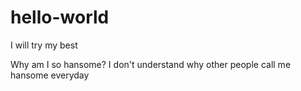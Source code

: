 # hello-world
I will try my best

Why am I so hansome?
I don't understand why other people call me hansome everyday
